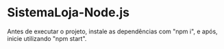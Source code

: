 # SistemaLoja-Node.js
Antes de executar o projeto, instale as dependências com "npm i", e após, inicie utilizando "npm start".


